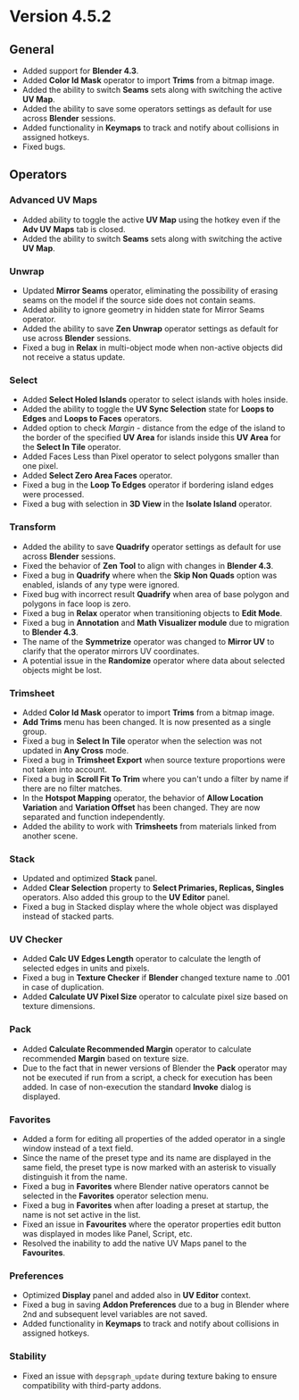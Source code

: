 # Version 4.5.2

## **General**

- Added support for **Blender 4.3**.
- Added **Color Id Mask** operator to import **Trims** from a bitmap image.
- Added the ability to switch **Seams** sets along with switching the active **UV Map**.
- Added the ability to save some operators settings as default for use across **Blender** sessions.
- Added functionality in **Keymaps** to track and notify about collisions in assigned hotkeys.
- Fixed bugs.

## **Operators**

### **Advanced UV Maps**

- Added ability to toggle the active **UV Map** using the hotkey even if the **Adv UV Maps** tab is closed.
- Added the ability to switch **Seams** sets along with switching the active **UV Map**.

### **Unwrap**

- Updated **Mirror Seams** operator, eliminating the possibility of erasing seams on the model if the source side does not contain seams.
- Added ability to ignore geometry in hidden state for Mirror Seams operator.
- Added the ability to save **Zen Unwrap** operator settings as default for use across **Blender** sessions.
- Fixed a bug in **Relax** in multi-object mode when non-active objects did not receive a status update.

### **Select**

- Added **Select Holed Islands** operator to select islands with holes inside.
- Added the ability to toggle the **UV Sync Selection** state for **Loops to Edges** and **Loops to Faces** operators.
- Added option to check *Margin* - distance from the edge of the island to the border of the specified **UV Area** for islands inside this **UV Area** for the **Select In Tile** operator.
- Added Faces Less than Pixel operator to select polygons smaller than one pixel.
- Added **Select Zero Area Faces** operator.
- Fixed a bug in the **Loop To Edges** operator if bordering island edges were processed.
- Fixed a bug with selection in **3D View** in the **Isolate Island** operator.

### **Transform**

- Added the ability to save **Quadrify** operator settings as default for use across **Blender** sessions.
- Fixed the behavior of **Zen Tool** to align with changes in **Blender 4.3**.
- Fixed a bug in **Quadrify** where when the **Skip Non Quads** option was enabled, islands of any type were ignored.
- Fixed bug with incorrect result **Quadrify** when area of base polygon and polygons in face loop is zero.
- Fixed a bug in **Relax** operator when transitioning objects to **Edit Mode**.
- Fixed a bug in **Annotation** and **Math Visualizer module** due to migration to **Blender 4.3**.
- The name of the **Symmetrize** operator was changed to **Mirror UV** to clarify that the operator mirrors UV coordinates.
- A potential issue in the **Randomize** operator where data about selected objects might be lost.

### **Trimsheet**

- Added **Color Id Mask** operator to import **Trims** from a bitmap image.
- **Add Trims** menu has been changed. It is now presented as a single group.
- Fixed a bug in **Select In Tile** operator when the selection was not updated in **Any Cross** mode.
- Fixed a bug in **Trimsheet Export** when source texture proportions were not taken into account.
- Fixed a bug in **Scroll Fit To Trim** where you can't undo a filter by name if there are no filter matches.
- In the **Hotspot Mapping** operator, the behavior of **Allow Location Variation** and **Variation Offset** has been changed. They are now separated and function independently.
- Added the ability to work with **Trimsheets** from materials linked from another scene.

### **Stack**

- Updated and optimized **Stack** panel.
- Added **Clear Selection** property to **Select Primaries, Replicas, Singles** operators. Also added this group to the **UV Editor** panel.
- Fixed a bug in Stacked display where the whole object was displayed instead of stacked parts.

### **UV Checker**

- Added **Calc UV Edges Length** operator to calculate the length of selected edges in units and pixels.
- Fixed a bug in **Texture Checker** if **Blender** changed texture name to .001 in case of duplication.
- Added **Calculate UV Pixel Size** operator to calculate pixel size based on texture dimensions.

### **Pack**

- Added **Calculate Recommended Margin** operator to calculate recommended **Margin** based on texture size.
- Due to the fact that in newer versions of Blender the **Pack** operator may not be executed if run from a script, a check for execution has been added. In case of non-execution the standard **Invoke** dialog is displayed.

### **Favorites**

- Added a form for editing all properties of the added operator in a single window instead of a text field.
- Since the name of the preset type and its name are displayed in the same field, the preset type is now marked with an asterisk to visually distinguish it from the name.
- Fixed a bug in **Favorites** where Blender native operators cannot be selected in the **Favorites** operator selection menu.
- Fixed a bug in **Favorites** when after loading a preset at startup, the name is not set active in the list.
- Fixed an issue in **Favourites** where the operator properties edit button was displayed in modes like Panel, Script, etc.  
- Resolved the inability to add the native UV Maps panel to the **Favourites**.


### **Preferences**

- Optimized **Display** panel and added also in **UV Editor** context.
- Fixed a bug in saving **Addon Preferences** due to a bug in Blender where 2nd and subsequent level variables are not saved.
- Added functionality in **Keymaps** to track and notify about collisions in assigned hotkeys.

### **Stability**

- Fixed an issue with `depsgraph_update` during texture baking to ensure compatibility with third-party addons.


